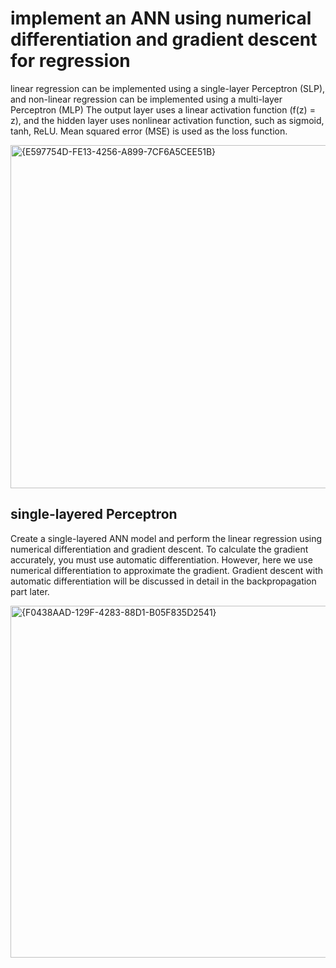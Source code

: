 # implement an ANN using numerical differentiation and gradient descent for regression
linear regression can be implemented using a single-layer Perceptron (SLP), and non-linear regression can be implemented using a 
multi-layer Perceptron (MLP)
The output layer uses a linear activation function (f(z) = z), and the hidden layer uses nonlinear activation function, such as sigmoid, tanh, ReLU.
Mean squared error (MSE) is used as the loss function.

<img width="1311" height="549" alt="{E597754D-FE13-4256-A899-7CF6A5CEE51B}" src="https://github.com/user-attachments/assets/df5b835b-7504-4ac8-b471-05dfc14b0fec" />

## single-layered Perceptron
Create a single-layered ANN model and perform the linear regression using numerical differentiation and gradient descent.
To calculate the gradient accurately, you must use automatic differentiation. However, here we use numerical differentiation to approximate the gradient.
Gradient descent with automatic differentiation will be discussed in detail in the backpropagation part later.

<img width="1342" height="563" alt="{F0438AAD-129F-4283-88D1-B05F835D2541}" src="https://github.com/user-attachments/assets/d0303fbd-3505-4180-bedb-5719406b4ebf" />





